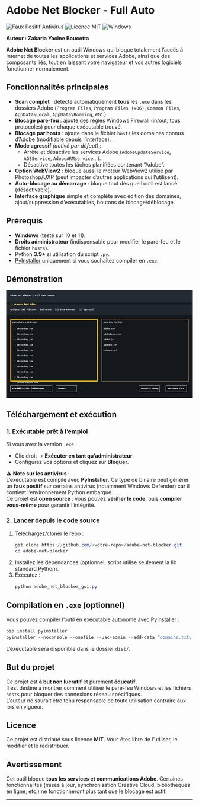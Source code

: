 # Adobe Net Blocker - Full Auto

![Faux Positif Antivirus](https://img.shields.io/badge/Antivirus-Faux%20Positif-orange)
![Licence MIT](https://img.shields.io/badge/Licence-MIT-green)
![Windows](https://img.shields.io/badge/OS-Windows-blue)

**Auteur : Zakaria Yacine Boucetta**

**Adobe Net Blocker** est un outil Windows qui bloque totalement l’accès à Internet de toutes les applications et services Adobe, ainsi que des composants liés, tout en laissant votre navigateur et vos autres logiciels fonctionner normalement.

## Fonctionnalités principales

- **Scan complet** : détecte automatiquement **tous** les `.exe` dans les dossiers Adobe (`Program Files`, `Program Files (x86)`, `Common Files`, `AppData\Local`, `AppData\Roaming`, etc.).
- **Blocage pare-feu** : ajoute des règles Windows Firewall (in/out, tous protocoles) pour chaque exécutable trouvé.
- **Blocage par hosts** : ajoute dans le fichier `hosts` les domaines connus d’Adobe (modifiable depuis l’interface).
- **Mode agressif** *(activé par défaut)* :
  - Arrête et désactive les services Adobe (`AdobeUpdateService`, `AGSService`, `AdobeARMservice`...).
  - Désactive toutes les tâches planifiées contenant “Adobe”.
- **Option WebView2** : bloque aussi le moteur WebView2 utilisé par Photoshop/UXP (peut impacter d’autres applications qui l’utilisent).
- **Auto-blocage au démarrage** : bloque tout dès que l’outil est lancé (désactivable).
- **Interface graphique** simple et complète avec édition des domaines, ajout/suppression d’exécutables, boutons de blocage/déblocage.

## Prérequis

- **Windows** (testé sur 10 et 11).
- **Droits administrateur** (indispensable pour modifier le pare-feu et le fichier `hosts`).
- Python **3.9+** si utilisation du script `.py`.
- [PyInstaller](https://pyinstaller.org/) uniquement si vous souhaitez compiler en `.exe`.

## Démonstration

![Demo](demo.gif)

## Téléchargement et exécution

### 1. Exécutable prêt à l’emploi
Si vous avez la version `.exe` :
- Clic droit → **Exécuter en tant qu’administrateur**.
- Configurez vos options et cliquez sur **Bloquer**.

⚠️ **Note sur les antivirus** :  
L’exécutable est compilé avec **PyInstaller**. Ce type de binaire peut générer un **faux positif** sur certains antivirus (notamment Windows Defender) car il contient l’environnement Python embarqué.  
Ce projet est **open source** : vous pouvez **vérifier le code**, puis **compiler vous-même** pour garantir l’intégrité.

### 2. Lancer depuis le code source
1. Téléchargez/cloner le repo :
   ```powershell
   git clone https://github.com/<votre-repo>/adobe-net-blocker.git
   cd adobe-net-blocker
   ```
2. Installez les dépendances (optionnel, script utilise seulement la lib standard Python).
3. Exécutez :
   ```powershell
   python adobe_net_blocker_gui.py
   ```

## Compilation en `.exe` (optionnel)
Vous pouvez compiler l’outil en exécutable autonome avec PyInstaller :

```powershell
pip install pyinstaller
pyinstaller --noconsole --onefile --uac-admin --add-data "domains.txt;." adobe_net_blocker_gui.py
```

L’exécutable sera disponible dans le dossier `dist/`.

## But du projet
Ce projet est **à but non lucratif** et purement **éducatif**.  
Il est destiné à montrer comment utiliser le pare-feu Windows et les fichiers `hosts` pour bloquer des connexions réseau spécifiques.  
L’auteur ne saurait être tenu responsable de toute utilisation contraire aux lois en vigueur.

## Licence
Ce projet est distribué sous licence **MIT**. Vous êtes libre de l’utiliser, le modifier et le redistribuer.

## Avertissement
Cet outil bloque **tous les services et communications Adobe**. Certaines fonctionnalités (mises à jour, synchronisation Creative Cloud, bibliothèques en ligne, etc.) ne fonctionneront plus tant que le blocage est actif.

---
